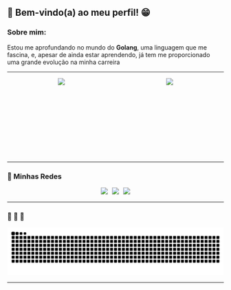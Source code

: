 ## 👋 Bem-vindo(a) ao meu perfil! 😁

### Sobre mim:

Estou me aprofundando no mundo do **Golang**, uma linguagem que me fascina, e, apesar de ainda estar aprendendo, já tem me proporcionado uma grande evolução na minha carreira

---

<div style="display: flex; flex-direction: row; align-items: center; justify-content: space-around;">
  <img height="180em" src="https://github-readme-stats.vercel.app/api?username=MWismeck&show_icons=true&theme=tokyonight&include_all_commits=true&count_private=true"/>
  <img height="180em" src="https://github-readme-stats.vercel.app/api/top-langs/?username=MWismeck&layout=compact&langs_count=6&theme=tokyonight"/>
</div>

---

### 🚀 Minhas Redes

<div style="display: flex; justify-content: center; gap: 10px;">
  <a href="https://instagram.com/MWismecke" target="_blank">
    <img src="https://img.shields.io/badge/-Instagram-%23E4405F?style=for-the-badge&logo=instagram&logoColor=white" />
  </a> 
  <a href="mailto:wismeck12@gmail.com">
    <img src="https://img.shields.io/badge/-Gmail-%23333?style=for-the-badge&logo=gmail&logoColor=white" />
  </a>
  <a href="https://www.linkedin.com/in/" target="_blank">
    <img src="https://img.shields.io/badge/-LinkedIn-%230077B5?style=for-the-badge&logo=linkedin&logoColor=white" />
  </a>
</div>

---

### 🐍 🐍 🐍

<picture>
  <source media="(prefers-color-scheme: dark)" srcset="dist/github-snake-dark.svg" />
  <source media="(prefers-color-scheme: light)" srcset="dist/github-snake.svg" />
  <img alt="github-snake" src="dist/github-snake.svg" />
</picture>

---
